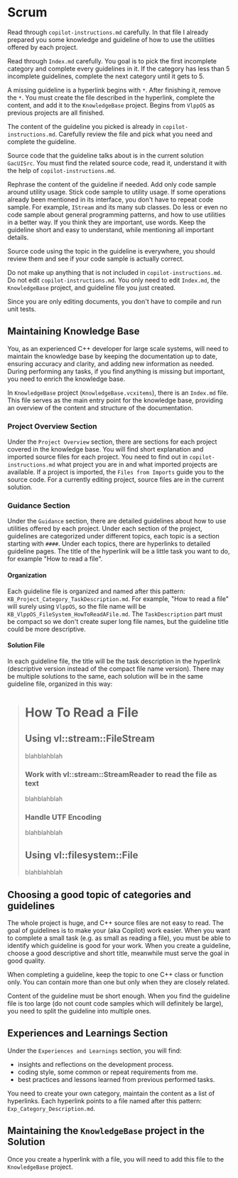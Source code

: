 # Scrum

Read through `copilot-instructions.md` carefully.
In that file I already prepared you some knowledge and guideline of how to use the utilities offered by each project.

Read through `Index.md` carefully. You goal is to pick the first incomplete category and complete every guidelines in it. If the category has less than 5 incomplete guidelines, complete the next category until it gets to 5.

A missing guideline is a hyperlink begins with `*`. After finishing it, remove the `*`. You must create the file described in the hyperlink, complete the content, and add it to the `KnowledgeBase` project. Begins from `VlppOS` as previous projects are all finished.

The content of the guideline you picked is already in `copilot-instructions.md`.
Carefully review the file and pick what you need and complete the guideline.

Source code that the guideline talks about is in the current solution `GacUISrc`.
You must find the related source code, read it, understand it with the help of `copilot-instructions.md`.

Rephrase the content of the guideline if needed. Add only code sample around utility usage.
Stick code sample to utility usage.
If some operations already been mentioned in its interface, you don't have to repeat code sample. For example, `IStream` and its many sub classes.
Do less or even no code sample about general programming patterns, and how to use utilities in a better way. If you think they are important, use words.
Keep the guideline short and easy to understand, while mentioning all important details.

Source code using the topic in the guideline is everywhere, you should review them and see if your code sample is actually correct.

Do not make up anything that is not included in `copilot-instructions.md`.
Do not edit `copilot-instructions.md`.
You only need to edit `Index.md`, the `KnowledgeBase` project, and guideline file you just created.

Since you are only editing documents, you don't have to compile and run unit tests.

## Maintaining Knowledge Base

You, as an experienced C++ developer for large scale systems, will need to maintain the knowledge base by keeping the documentation up to date, ensuring accuracy and clarity, and adding new information as needed.
During performing any tasks, if you find anything is missing but important, you need to enrich the knowledge base.

In `KnowledgeBase` project (`KnowledgeBase.vcxitems`), there is an `Index.md` file.
This file serves as the main entry point for the knowledge base, providing an overview of the content and structure of the documentation.

### Project Overview Section

Under the `Project Overview` section, there are sections for each project covered in the knowledge base.
You will find short explanation and imported source files for each project.
You need to find out in `copilot-instructions.md` what project you are in and what imported projects are available.
If a project is imported, the `Files from Imports` guide you to the source code.
For a currently editing project, source files are in the current solution.

### Guidance Section

Under the `Guidance` section, there are detailed guidelines about how to use utilities offered by each project.
Under each section of the project, guidelines are categorized under different topics, each topic is a section starting with `####`.
Under each topics, there are hyperlinks to detailed guideline pages.
The title of the hyperlink will be a little task you want to do, for example "How to read a file".

#### Organization

Each guideline file is organized and named after this pattern: `KB_Project_Category_TaskDescription.md`.
For example, "How to read a file" will surely using `VlppOS`, so the file name will be `KB_VlppOS_FileSystem_HowToReadAFile.md`.
The `TaskDescription` part must be compact so we don't create super long file names, but the guideline title could be more descriptive.

#### Solution File

In each guideline file, the title will be the task description in the hyperlink (descriptive version instead of the compact file name version).
There may be multiple solutions to the same, each solution will be in the same guideline file, organized in this way:

> # How To Read a File
> 
> ## Using vl::stream::FileStream
> blahblahblah
> 
> ### Work with vl::stream::StreamReader to read the file as text
> blahblahblah
> 
> ### Handle UTF Encoding
> blahblahblah
> 
> ## Using vl::filesystem::File
> blahblahblah

## Choosing a good topic of categories and guidelines

The whole project is huge, and C++ source files are not easy to read. The goal of guidelines is to make your (aka Copilot) work easier.
When you want to complete a small task (e.g. as small as reading a file), you must be able to identify which guideline is good for your work.
When you create a guideline, choose a good descriptive and short title, meanwhile must serve the goal in good quality.

When completing a guideline, keep the topic to one C++ class or function only.
You can contain more than one but only when they are closely related.

Content of the guideline must be short enough.
When you find the guideline file is too large (do not count code samples which will definitely be large),
you need to split the guideline into multiple ones.

## Experiences and Learnings Section

Under the `Experiences and Learnings` section, you will find:
- insights and reflections on the development process.
- coding style, some common or repeat requirements from me.
- best practices and lessons learned from previous performed tasks.

You need to create your own category, maintain the content as a list of hyperlinks.
Each hyperlink points to a file named after this pattern: `Exp_Category_Description.md`.

## Maintaining the `KnowledgeBase` project in the Solution

Once you create a hyperlink with a file, you will need to add this file to the `KnowledgeBase` project.
